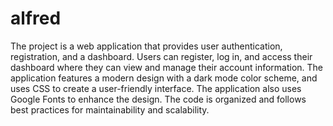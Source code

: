 # alfred
The project is a web application that provides user authentication, registration, and a dashboard. Users can register, log in, and access their dashboard where they can view and manage their account information. The application features a modern design with a dark mode color scheme, and uses CSS to create a user-friendly interface. The application also uses Google Fonts to enhance the design. The code is organized and follows best practices for maintainability and scalability.
